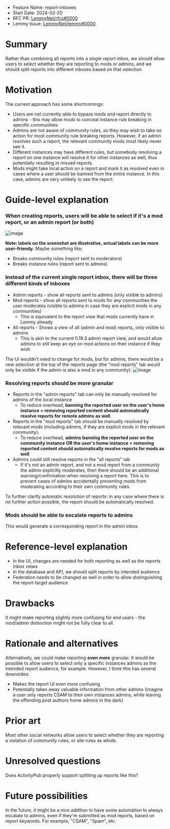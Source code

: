 - Feature Name: report-inboxes
- Start Date: 2024-02-20
- RFC PR: [LemmyNet/rfcs#0000](https://github.com/LemmyNet/rfcs/pull/0000)
- Lemmy Issue: [LemmyNet/lemmy#0000](https://github.com/LemmyNet/lemmy/issues/0000)

# Summary

Rather than combining all reports into a single report inbox, we should allow users to select whether they are reporting to mods or admins, and we should split reports into different inboxes based on that selection.

# Motivation

The current approach has some shortcomings:

* Users are not currently able to bypass mods and report directly to admins - this may allow mods to conceal instance rule breaking in specific communities
* Admins are not aware of community rules, so they may wish to take no action for most community rule breaking reports. However, if an admin resolves such a report, the relevant community mods most likely never see it.
* Different instances may have different rules, but somebody resolving a report on one instance will resolve it for other instances as well, thus potentially resulting in missed reports.
* Mods might take local action on a report and mark it as resolved even in cases where a user should be banned from the entire instance. In this case, admins are very unlikely to see the report.

# Guide-level explanation

### When creating reports, users will be able to select if it's a mod report, or an admin report (or both)

![image](https://github.com/sunaurus/lemmy-rfcs/assets/5356547/9a21b527-6c88-4024-b287-3371d77688f4)

**Note: labels on the sreenshot are illustrative, actual labels can be more user-friendy.** Maybe something like:
* Breaks community rules (report sent to moderators)
* Breaks instance rules (report sent to admins)

### Instead of the current single report inbox, there will be three different kinds of inboxes

* Admin reports - show all reports sent to admins (only visible to admins) 
* Mod reports - show all reports sent to mods for any communities the user moderates (visible to admins in case they are explicit mods in any communities)
   * This is equivalent to the report view that mods currently have in Lemmy already
* All reports - Shows a view of all (admin and mod) reports, only visible to admins
   * This is akin to the current 0.19.3 admin report view, and would allow admins to still keep an eye on mod actions on their instance if they wish
    
The UI wouldn't need to change for mods, but for admins, there would be a new selection at the top of the reports page (the "mod reports" tab would only be visible if the admin is also a mod in any community):
![image](https://github.com/sunaurus/lemmy-rfcs/assets/5356547/cc4ad68c-6e85-4cd9-b324-131c06951cb3)

### Resolving reports should be more granular

* Reports in the "admin reports" tab can only be manually resolved for admins of the local instance
   * To reduce overhead, **banning the reported user on the user's home instance + removing reported content should automatically resolve reports for remote admins as well**.
* Reports in the "mod reports" tab should be manually resolved by relevant mods (including admins, if they are explicit mods in the relevant community).
   * To reduce overhead, **admins banning the reported user on the community instance OR the user's home instance + removing reported content should automatically resolve reports for mods as well**
* Admins could still resolve reports in the "all reports" tab
   * If it's not an admin report, and not a mod report from a community the admin explicitly moderates, then there should be an additional warning/confirmation when resolving a report here. This is to prevent cases of admins accidentally preventing mods from moderating according to their own community rules.

To further clarify automatic resolution of reports: in any case where there is no further action possible, the report should be automatically resolved.
  
### Mods should be able to escalate reports to admins

This would generate a corresponding report in the admin inbox.

# Reference-level explanation

* In the UI, changes are needed for both reporting as well as the reports inbox views
* In the database and API, we should split reports by intended audience
* Federation needs to be changed as well in order to allow distinguishing the report target audience

# Drawbacks

It might make reporting slightly more confusing for end users - the mod/admin distinction might not be fully clear to all.

# Rationale and alternatives

Alternatively, we could make reporting **even more** granular. It would be possible to allow users to select only a specific instances admins as the intended report audience, for example.
However, I think this has several downsides:
* Makes the report UI even more confusing
* Potentially takes away valuable information from other admins (imagine a user only reports CSAM to their own instances admins, while leaving the offending post authors home admins in the dark)

# Prior art

Most other social networks allow users to select whether they are reporting a violation of community rules, or site rules as whole.

# Unresolved questions

Does ActivityPub properly support splitting up reports like this?

# Future possibilities

In the future, it might be a nice addition to have some automation to always escalate to admins, even if they're submitted as mod reports, based on report keywords. For example, "CSAM", "Spam", etc.
